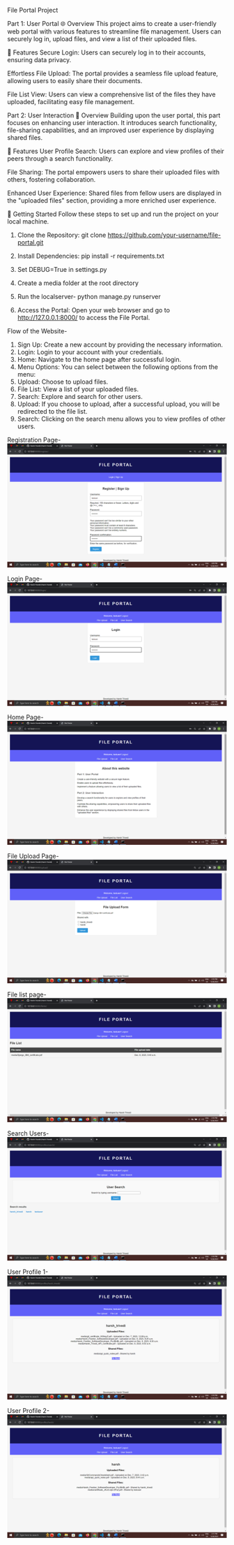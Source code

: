 File Portal Project

Part 1: User Portal
🌐 Overview
This project aims to create a user-friendly web portal with various features to streamline file management. Users can securely log in, upload files, and view a list of their uploaded files.

🚀 Features
Secure Login:
Users can securely log in to their accounts, ensuring data privacy.

Effortless File Upload:
The portal provides a seamless file upload feature, allowing users to easily share their documents.

File List View:
Users can view a comprehensive list of the files they have uploaded, facilitating easy file management.

Part 2: User Interaction
🌟 Overview
Building upon the user portal, this part focuses on enhancing user interaction. It introduces search functionality, file-sharing capabilities, and an improved user experience by displaying shared files.

🚀 Features
User Profile Search:
Users can explore and view profiles of their peers through a search functionality.

File Sharing:
The portal empowers users to share their uploaded files with others, fostering collaboration.

Enhanced User Experience:
Shared files from fellow users are displayed in the "uploaded files" section, providing a more enriched user experience.

🚀 Getting Started
Follow these steps to set up and run the project on your local machine.

1. Clone the Repository:
       git clone https://github.com/your-username/file-portal.git
2. Install Dependencies:
       pip install -r requirements.txt
3. Set DEBUG=True in settings.py

4. Create a media folder at the root directory

5. Run the localserver-
     python manage.py runserver

6. Access the Portal:
    Open your web browser and go to http://127.0.0.1:8000/ to access the File Portal.



Flow of the Website-
1. Sign Up: Create a new account by providing the necessary information.
2. Login: Login to your account with your credentials.
3. Home: Navigate to the home page after successful login.
4. Menu Options: You can select between the following options from the menu:
5. Upload: Choose to upload files.
6. File List: View a list of your uploaded files.
7. Search: Explore and search for other users.
8. Upload: If you choose to upload, after a successful upload, you will be redirected to the file list.
9. Search: Clicking on the search menu allows you to view profiles of other users.


Registration Page-
![Register](Images/Register.png)

Login Page-
![Login](Images/Login.png)

Home Page-
![Home](Images/Home.png)

File Upload Page-
![File Upload](Images/Fileupload.png)

File list page- 
![File list](Images/Filelist.png)

Search Users-
![Search User](Images/search.png)

User Profile 1-
![Profile 1](Images/profile1.png)

User Profile 2-
![Profile 2](Images/profile2.png)


